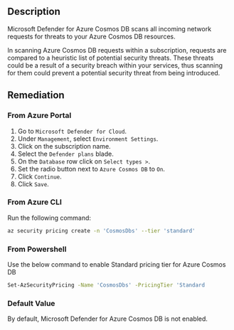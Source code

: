 ## Description

Microsoft Defender for Azure Cosmos DB scans all incoming network requests for threats to your Azure Cosmos DB resources.

In scanning Azure Cosmos DB requests within a subscription, requests are compared to a heuristic list of potential security threats. These threats could be a result of a security breach within your services, thus scanning for them could prevent a potential security threat from being introduced.

## Remediation

### From Azure Portal

1. Go to `Microsoft Defender for Cloud`.
2. Under `Management`, select `Environment Settings`.
3. Click on the subscription name.
4. Select the `Defender plans` blade.
5. On the `Database` row click on `Select types >`.
6. Set the radio button next to `Azure Cosmos DB` to `On`.
7. Click `Continue`.
8. Click `Save`.

### From Azure CLI

Run the following command:

```bash
az security pricing create -n 'CosmosDbs' --tier 'standard'
```

### From Powershell

Use the below command to enable Standard pricing tier for Azure Cosmos DB

```bash
Set-AzSecurityPricing -Name 'CosmosDbs' -PricingTier 'Standard
```

### Default Value

By default, Microsoft Defender for Azure Cosmos DB is not enabled.